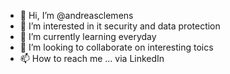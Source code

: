 - 👋 Hi, I’m @andreasclemens
- 👀 I’m interested in it security and data protection
- 🌱 I’m currently learning everyday
- 💞️ I’m looking to collaborate on interesting toics
- 📫 How to reach me ... via LinkedIn

<!---
andreasclemens/andreasclemens is a ✨ special ✨ repository because its `README.md` (this file) appears on your GitHub profile.
You can click the Preview link to take a look at your changes.
--->
